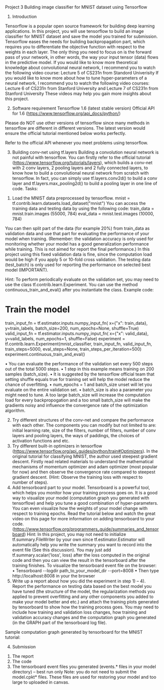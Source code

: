 Project 3 Building image classifier for MNIST dataset 
using Tensorflow

1.	Introduction

Tensorflow is a popular open source framework for building deep learning applications. In this project, you will use tensorflow to build an image classifier for MNIST dataset and save the model you trained for submission. Tensorflow eases the needs for building backpropagation part, which requires you to differentiate the objective function with respect to the weights in each layer. The only thing you need to focus on is the forward pass of your network, in other words, the way your input tensor (data) flows in the predictive model.
If  you would like to know more theoretical knowledge about convolutional neural network, I recommend you to watch the following video course: 
Lecture 5 of CS231n from Standord Univerisity
If  you would like to know more about how to tune hyper-parameters of a neural network, I recommend you to watch the following video courses: 
Lecture 6 of CS231n from Stanford University and 
Lecture 7 of CS231n from Stanford University
These videos may help you gain more insights about this project.

2.	Software requirement
Tensorflow 1.6 (latest stable version)
Official API for 1.6 (https://www.tensorflow.org/api_docs/python/)

Please do NOT use other versions of tensorflow since many methods in tensorflow are different in different versions. The latest version would ensure the official tutorial mentioned below works perfectly.

Refer to the official API whenever you meet problems using tensorflow.

3.	Building conv-net using tf.layers
Building a convolution neural network is not painful with tensorflow. You can firstly refer to the official tutorial (https://www.tensorflow.org/tutorials/layers), which builds a conv-net with 2 conv layers, 2 pooling layers and 2 fully connected layers, to know how to build a convolutional neural network from scratch with tensorflow. In fact, you can simply use tf.layers.conv2d() to build a conv layer and tf.layers.max_pooling2d() to build a pooling layer in one line of code. 
Tasks:
1)	Load the MNIST data preprocessed by tensorflow. 
mnist = tf.contrib.learn.datasets.load_dataset("mnist")
You can access the training data and testing data by using the following code:
train_data = mnist.train.images (55000, 784)
eval_data = mnist.test.images (10000, 784)

You can then split part of the data (for example 20%) from train_data as validation data and use that part for evaluating the performance of your model when training. (Remember: the validation accuracy is only used for monitoring whether your model has a good generalization performance while training. This is not aimed for report the final performance.)
In this project using this fixed validation data is fine, since the computation load would be high if you apply 5 or 10-fold cross validation. The testing data (test_batch) is only used for reporting the performance on selected best model (IMPORTANT).

Hint: To perform periodically evaluate on the validation set, you may need to use the class tf.contrib.learn.Experiment. You can use the method continuous_train_and_eval() after you instantiate the class.
Example code:
  # Train the model
  train_input_fn = tf.estimator.inputs.numpy_input_fn(
      x={"x": train_data},
      y=train_labels,
      batch_size=200,
      num_epochs=None,
      shuffle=True)
  valid_input_fn = tf.estimator.inputs.numpy_input_fn(
      x={"x": valid_data},
      y=valid_labels,
      num_epochs=1,
      shuffle=False)
  experiment = tf.contrib.learn.Experiment(mnist_classifier, train_input_fn, valid_input_fn, train_steps=5000, eval_steps=None, train_steps_per_iteration=500)
experiment.continuous_train_and_eval()

•	You can evaluate the performance of the validation set every 500 steps out of the total 5000 steps. 
•	1 step in this example means training on 200 samples (batch_size). 
•	It is suggested by the tensorflow official team that setting shuffle equals true for training set will help the model reduce the chance of overfitting.
•	num_epochs = 1 and batch_size unset will let you evaluate on the entire validation set. 
•	batch_size is also a parameter you might need to tune. A too large batch_size will increase the computation load for every backpropogation and a too small batch_size will make the gradients noisy and influence the convergence rate of the optimization algorithm.

2)	Try different structures of the conv-net and compare the performance with each other. The components you can modify but not limited to are: initial learning rate, size of the filters, number of filters, number of conv layers and pooling layers, the ways of paddings, the choices of activation functions and etc. 
3)	Try different built-in optimizers in tensorflow (https://www.tensorflow.org/api_guides/python/train#Optimizers). In the original tutorial for classifying MNIST, the author used steepest gradient descent. Firstly read related materials to understand the mathematical mechanisms of momentum optimizer and adam optimizer (most popular for now) and then observe the convergence rate compared to steepest gradient descent. (Hint: Observe the training loss with respect to number of steps). 
4)	Add tensorboard part to your model. Tensorboard is a powerful tool, which helps you monitor how your training process goes on. It is a good way to visualize your model (computation graph you generated with tensorflow) and help you tune a good combination of hyper-parameters. You can even visualize how the weights of your model change with respect to training epochs. Read the tutorial below and watch the great video on this page for more information on adding tensorboard to your code. (https://www.tensorflow.org/programmers_guide/summaries_and_tensorboard)
Hint: In this project, you may not need to initialize tf.summary.FileWriter by your own since tf.estimator.Estimator will automatically help you write the summary you want to record into the event file (See this discussion). You may just add tf.summary.scalar('loss', loss) after the loss computed in the original code and then you can view the result in the tensorboard after the training finishes.
To visualize the tensorboard event file on the browser:
•	Tensorboard --logdir path_to_your_model_dir --port=8008
•	Then type http://localhost:8008 in your the browser 
5)	Write up a report about how you did the experiment in step 1) – 4). Report the performance on testing data based on the best model you have tuned (the structure of the model, the regularization methods you applied to prevent overfitting and any other components you added to make your model better and etc.) and attach the training plots generated by tensorboard to show how the training process goes. You may need to include how training and validation loss changes, how training and validation accuracy changes and the computation graph you generated (in the GRAPH part of the tensorboard log file). 

Sample computation graph generated by tensorboard for the MNIST tutorial:

4.	Submission
1)	The report 
2)	The code
3)	The tensorboard event files you generated (events.* files in your model directory) – best run only
Note: you do not need to submit the model.cpkt* files. These files are used for restoring your model and too large to uploaded in canvas.

